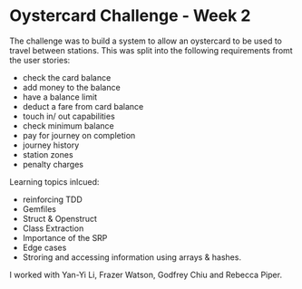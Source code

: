 Oystercard Challenge - Week 2
=============================

The challenge was to build a system to allow an oystercard to be used to travel between stations. This was split into the following requirements fromt the user stories:

  * check the card balance
  * add money to the balance
  * have a balance limit
  * deduct a fare from card balance
  * touch in/ out capabilities
  * check minimum balance
  * pay for journey on completion
  * journey history
  * station zones
  * penalty charges

Learning topics inlcued:

  * reinforcing TDD
  * Gemfiles
  * Struct & Openstruct
  * Class Extraction
  * Importance of the SRP
  * Edge cases
  * Stroring and accessing information using arrays & hashes.

I worked with Yan-Yi Li, Frazer Watson, Godfrey Chiu and Rebecca Piper.